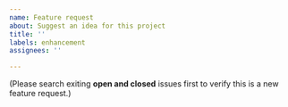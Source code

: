 ```yaml
---
name: Feature request
about: Suggest an idea for this project
title: ''
labels: enhancement
assignees: ''

---
```


(Please search exiting **open and closed** issues first to verify this is a new feature request.)
